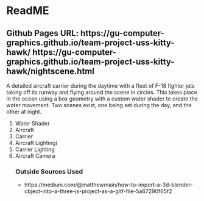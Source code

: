 

<h1>ReadME</h1>

<h2>Github Pages URL: 
https://gu-computer-graphics.github.io/team-project-uss-kitty-hawk/
https://gu-computer-graphics.github.io/team-project-uss-kitty-hawk/nightscene.html</h2>

<p>A detailed aircraft carrier during the daytime with a fleet of F-18 fighter jets taking off its runway and flying around the scene in circles. This takes place in the ocean using a box geometry with a custom water shader to create the water movement. Two scenes exist, one being set during the day, and the other at night.</p>
<ol>
<li>Water Shader</li>
<li>Aircraft</li>
<li>Carrier</li>
<li>Aircraft Lighting(</li>
<li>Carrier Lighting</li>
<li>Aircraft Camera</li>

<h3>Outside Sources Used</h3>
<ul>
<li>https://medium.com/@matthewmain/how-to-import-a-3d-blender-object-into-a-three-js-project-as-a-gltf-file-5a67290f65f2</li>
</ul>



</ol>
